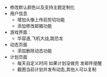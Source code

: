 - 修改默认颜色以及支持主题定制化
- 用户信息
    - 增加头像上传前剪切功能
    - 添加修改邮箱功能
- 游戏界面：
    - 华容道,飞机大战,跳恐龙
- 动态页面
    - 添加删除动态功能
- 计划页面
    - 每天自定义时间 如果计划没做完 发邮件提醒
    - 截图当前计划并发布动态,其他人可以复制